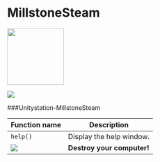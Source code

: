 # MillstoneSteam

<img src="https://cdn.discordapp.com/attachments/1034819582923378759/1037373875434037360/305474881_500277108772915_4425958856109240367_n.jpg" width=130>

![](https://img.shields.io/badge/v1.5-blue?style=for-the-badge)

###Unitystation-MillstoneSteam


| Function name | Description                    |
| ------------- | ------------------------------ |
| `help()`      | Display the help window.       |
| ![](https://img.shields.io/badge/dffgddgfdfd-orange?style=for-the-badge)   | **Destroy your computer!**     |


